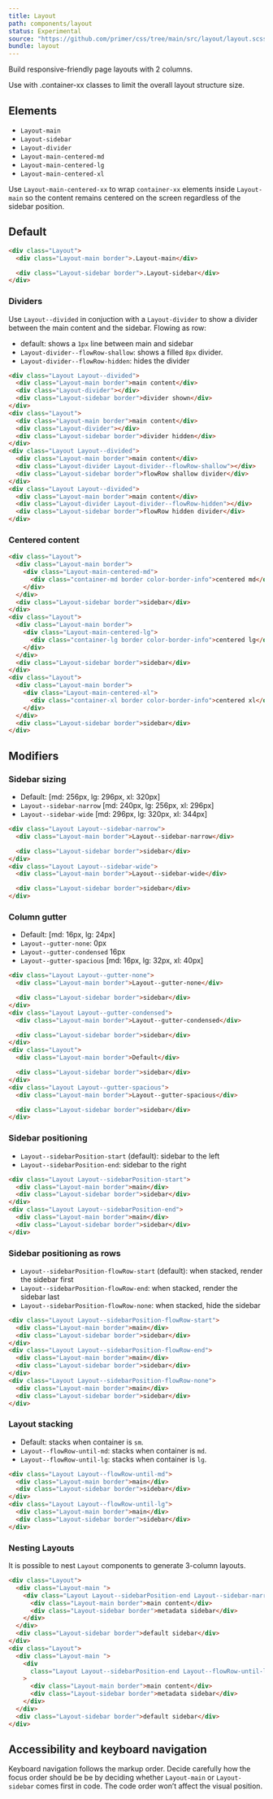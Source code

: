 ```yaml
---
title: Layout
path: components/layout
status: Experimental
source: "https://github.com/primer/css/tree/main/src/layout/layout.scss"
bundle: layout
---
```


Build responsive-friendly page layouts with 2 columns.

Use with .container-xx classes to limit the overall layout structure size.

## Elements

- `Layout-main`
- `Layout-sidebar`
- `Layout-divider`
- `Layout-main-centered-md`
- `Layout-main-centered-lg`
- `Layout-main-centered-xl`

Use `Layout-main-centered-xx` to wrap `container-xx` elements inside `Layout-main` so the content remains centered on the screen regardless of the sidebar position.

## Default

```html live
<div class="Layout">
  <div class="Layout-main border">.Layout-main</div>

  <div class="Layout-sidebar border">.Layout-sidebar</div>
</div>
```

### Dividers

Use `Layout--divided` in conjuction with a `Layout-divider` to show a divider between the main content and the sidebar. Flowing as row:

- default: shows a `1px` line between main and sidebar
- `Layout-divider--flowRow-shallow`: shows a filled `8px` divider.
- `Layout-divider--flowRow-hidden`: hides the divider

```html live
<div class="Layout Layout--divided">
  <div class="Layout-main border">main content</div>
  <div class="Layout-divider"></div>
  <div class="Layout-sidebar border">divider shown</div>
</div>
<div class="Layout">
  <div class="Layout-main border">main content</div>
  <div class="Layout-divider"></div>
  <div class="Layout-sidebar border">divider hidden</div>
</div>
<div class="Layout Layout--divided">
  <div class="Layout-main border">main content</div>
  <div class="Layout-divider Layout-divider--flowRow-shallow"></div>
  <div class="Layout-sidebar border">flowRow shallow divider</div>
</div>
<div class="Layout Layout--divided">
  <div class="Layout-main border">main content</div>
  <div class="Layout-divider Layout-divider--flowRow-hidden"></div>
  <div class="Layout-sidebar border">flowRow hidden divider</div>
</div>
```

### Centered content

```html live
<div class="Layout">
  <div class="Layout-main border">
    <div class="Layout-main-centered-md">
      <div class="container-md border color-border-info">centered md</div>
    </div>
  </div>
  <div class="Layout-sidebar border">sidebar</div>
</div>
<div class="Layout">
  <div class="Layout-main border">
    <div class="Layout-main-centered-lg">
      <div class="container-lg border color-border-info">centered lg</div>
    </div>
  </div>
  <div class="Layout-sidebar border">sidebar</div>
</div>
<div class="Layout">
  <div class="Layout-main border">
    <div class="Layout-main-centered-xl">
      <div class="container-xl border color-border-info">centered xl</div>
    </div>
  </div>
  <div class="Layout-sidebar border">sidebar</div>
</div>
```

## Modifiers

### Sidebar sizing

- Default: [md: 256px, lg: 296px, xl: 320px]
- `Layout--sidebar-narrow` [md: 240px, lg: 256px, xl: 296px]
- `Layout--sidebar-wide` [md: 296px, lg: 320px, xl: 344px]

```html live
<div class="Layout Layout--sidebar-narrow">
  <div class="Layout-main border">Layout--sidebar-narrow</div>

  <div class="Layout-sidebar border">sidebar</div>
</div>
<div class="Layout Layout--sidebar-wide">
  <div class="Layout-main border">Layout--sidebar-wide</div>

  <div class="Layout-sidebar border">sidebar</div>
</div>
```

### Column gutter

- Default: [md: 16px, lg: 24px]
- `Layout--gutter-none`: 0px
- `Layout--gutter-condensed` 16px
- `Layout--gutter-spacious` [md: 16px, lg: 32px, xl: 40px]

```html live
<div class="Layout Layout--gutter-none">
  <div class="Layout-main border">Layout--gutter-none</div>

  <div class="Layout-sidebar border">sidebar</div>
</div>
<div class="Layout Layout--gutter-condensed">
  <div class="Layout-main border">Layout--gutter-condensed</div>

  <div class="Layout-sidebar border">sidebar</div>
</div>
<div class="Layout">
  <div class="Layout-main border">Default</div>

  <div class="Layout-sidebar border">sidebar</div>
</div>
<div class="Layout Layout--gutter-spacious">
  <div class="Layout-main border">Layout--gutter-spacious</div>

  <div class="Layout-sidebar border">sidebar</div>
</div>
```

### Sidebar positioning

- `Layout--sidebarPosition-start` (default): sidebar to the left
- `Layout--sidebarPosition-end`: sidebar to the right

```html live
<div class="Layout Layout--sidebarPosition-start">
  <div class="Layout-main border">main</div>
  <div class="Layout-sidebar border">sidebar</div>
</div>
<div class="Layout Layout--sidebarPosition-end">
  <div class="Layout-main border">main</div>
  <div class="Layout-sidebar border">sidebar</div>
</div>
```

### Sidebar positioning as rows

- `Layout--sidebarPosition-flowRow-start` (default): when stacked, render the sidebar first
- `Layout--sidebarPosition-flowRow-end`: when stacked, render the sidebar last
- `Layout--sidebarPosition-flowRow-none`: when stacked, hide the sidebar

```html live
<div class="Layout Layout--sidebarPosition-flowRow-start">
  <div class="Layout-main border">main</div>
  <div class="Layout-sidebar border">sidebar</div>
</div>
<div class="Layout Layout--sidebarPosition-flowRow-end">
  <div class="Layout-main border">main</div>
  <div class="Layout-sidebar border">sidebar</div>
</div>
<div class="Layout Layout--sidebarPosition-flowRow-none">
  <div class="Layout-main border">main</div>
  <div class="Layout-sidebar border">sidebar</div>
</div>
```

### Layout stacking

- Default: stacks when container is `sm`.
- `Layout--flowRow-until-md`: stacks when container is `md`.
- `Layout--flowRow-until-lg`: stacks when container is `lg`.

```html live
<div class="Layout Layout--flowRow-until-md">
  <div class="Layout-main border">main</div>
  <div class="Layout-sidebar border">sidebar</div>
</div>
<div class="Layout Layout--flowRow-until-lg">
  <div class="Layout-main border">main</div>
  <div class="Layout-sidebar border">sidebar</div>
</div>
```

### Nesting Layouts

It is possible to nest `Layout` components to generate 3-column layouts.

```html live
<div class="Layout">
  <div class="Layout-main ">
    <div class="Layout Layout--sidebarPosition-end Layout--sidebar-narrow">
      <div class="Layout-main border">main content</div>
      <div class="Layout-sidebar border">metadata sidebar</div>
    </div>
  </div>
  <div class="Layout-sidebar border">default sidebar</div>
</div>
<div class="Layout">
  <div class="Layout-main ">
    <div
      class="Layout Layout--sidebarPosition-end Layout--flowRow-until-lg Layout--sidebar-narrow"
    >
      <div class="Layout-main border">main content</div>
      <div class="Layout-sidebar border">metadata sidebar</div>
    </div>
  </div>
  <div class="Layout-sidebar border">default sidebar</div>
</div>
```

## Accessibility and keyboard navigation

Keyboard navigation follows the markup order. Decide carefully how the focus order should be be by deciding whether `Layout-main` or `Layout-sidebar` comes first in code. The code order won’t affect the visual position.
